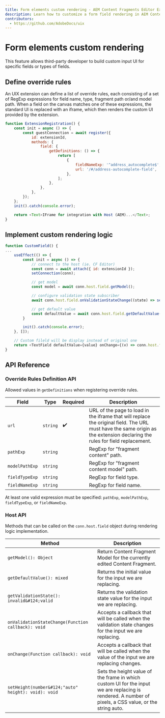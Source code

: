 ```yaml
---
title: Form elements custom rendering - AEM Content Fragments Editor Extensibility
description: Learn how to customize a form field rendering in AEM Content Fragments Editor
contributors:
  - https://github.com/AdobeDocs/uix
---
```


# Form elements custom rendering

This feature allows third-party developer to build custom input UI for specific fields or types of fields.

## Define override rules

An UIX extension can define a list of override rules, each consisting of a set of RegExp expressions for field name, type, fragment path or/and model path. When a field on the canvas matches one of these expressions, the standard UI is replaced with an iframe, which then renders the custom UI provided by the extension.

```js
function ExtensionRegistration() {
    const init = async () => {
        const guestConnection = await register({
            id: extensionId,
            methods: {
                field: {
                    getDefinitions: () => {
                        return [
                            {
                                fieldNameExp: '^address_autocomplete$',
                                url: '/#/address-autocomplete-field',
                            },
                        ];
                    },
                },
            },
        });
    };
    init().catch(console.error);

    return <Text>IFrame for integration with Host (AEM)...</Text>;
}
```

## Implement custom rendering logic

```js
function CustomField() {
...
    useEffect(() => {
        const init = async () => {
            // connect to the host (ie. CF Editor)
            const conn = await attach({ id: extensionId });
            setConnection(conn);

            // get model
            const model = await conn.host.field.getModel();

            // configure validation state subscriber
            await conn.host.field.onValidationStateChange((state) => setValidationState(state));

            // get default value
            const defaultValue = await conn.host.field.getDefaultValue();
        }

        init().catch(console.error);
    }, []);

    // Custom fileld will be display instead of original one
    return <TextField defaultValue={value} onChange={(v) => conn.host.field.onChange(v)} ... />;
}
```

## API Reference

### Override Rules Definition API

Allowed values in `getDefinitions` when registering override rules.

| Field          | Type      | Required | Description                                                                                                                                                               |
|----------------|-----------|----------|---------------------------------------------------------------------------------------------------------------------------------------------------------------------------|
| `url`          | `string`  |  ✔️      | URL of the page to load in the iframe that will replace the original field. The URL must have the same origin as the extension declaring the rules for field replacement. |
| `pathExp`      | `string`  |          | RegExp for "fragment content" path.                                                                                                                                       |
| `modelPathExp` | `string`  |          | RegExp for "fragment content model" path.                                                                                                                                 |
| `fieldTypeExp` | `string`  |          | RegExp for field type.                                                                                                                                                    |
| `fieldNameExp` | `string`  |          | RegExp for field name.                                                                                                                                                    |

At least one valid expression must be specified: `pathExp`, `modelPathExp`, `fieldTypeExp`, or `fieldNameExp`.

### Host API

Methods that can be called on the `conn.host.field` object during rendering logic implementation.

| Method                                              | Description                                                                                                                                            |
|-----------------------------------------------------|--------------------------------------------------------------------------------------------------------------------------------------------------------|
| `getModel(): Object`                                | Return Content Fragment Model for the currently edited Content Fragment.                                                                               |
| `getDefaultValue(): mixed`                          | Returns the initial value for the input we are replacing.                                                                                              |
| `getValidationState(): invalid&#124;valid`          | Returns the validation state value for the input we are replacing.                                                                                     |
| `onValidationStateChange(Function callback): void`  | Accepts a callback that will be called when the validation state changes for the input we are replacing.                                               |
| `onChange(Function callback): void`                 | Accepts a callback that will be called when the value of the input we are replacing changes.                                                           |
| `setHeight(number&#124;"auto" height): void): void` | Sets the height value of the frame in which custom UI for the input we are replacing is rendered. A number of pixels, a CSS value, or the string auto. |
